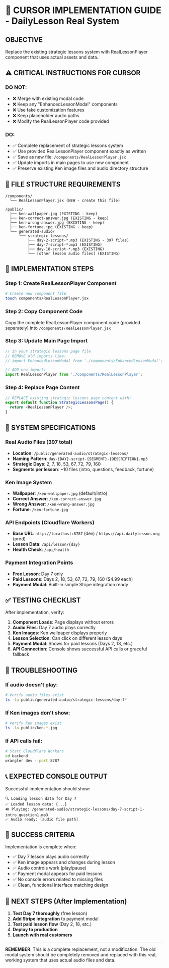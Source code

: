 # 🎯 CURSOR IMPLEMENTATION GUIDE - DailyLesson Real System

## OBJECTIVE
Replace the existing strategic lessons system with RealLessonPlayer component that uses actual assets and data.

## ⚠️ CRITICAL INSTRUCTIONS FOR CURSOR

### DO NOT:
- ❌ Merge with existing modal code
- ❌ Keep any "EnhancedLessonModal" components
- ❌ Use fake customization features
- ❌ Keep placeholder audio paths
- ❌ Modify the RealLessonPlayer code provided

### DO:
- ✅ Complete replacement of strategic lessons system
- ✅ Use provided RealLessonPlayer component exactly as written
- ✅ Save as new file: `/components/RealLessonPlayer.jsx`
- ✅ Update imports in main pages to use new component
- ✅ Preserve existing Ken image files and audio directory structure

## 📁 FILE STRUCTURE REQUIREMENTS

```
/components/
  └── RealLessonPlayer.jsx (NEW - create this file)

/public/
  ├── ken-wallpaper.jpg (EXISTING - keep)
  ├── ken-correct-answer.jpg (EXISTING - keep)
  ├── ken-wrong-answer.jpg (EXISTING - keep)
  ├── ken-fortune.jpg (EXISTING - keep)
  └── generated-audio/
      └── strategic-lessons/
          ├── day-2-script-*.mp3 (EXISTING - 397 files)
          ├── day-7-script-*.mp3 (EXISTING)
          ├── day-18-script-*.mp3 (EXISTING)
          └── [other lesson audio files] (EXISTING)
```

## 🔧 IMPLEMENTATION STEPS

### Step 1: Create RealLessonPlayer Component
```bash
# Create new component file
touch components/RealLessonPlayer.jsx
```

### Step 2: Copy Component Code
Copy the complete RealLessonPlayer component code (provided separately) into `/components/RealLessonPlayer.jsx`

### Step 3: Update Main Page Import
```javascript
// In your strategic lessons page file
// REMOVE old imports like:
// import EnhancedLessonModal from './components/EnhancedLessonModal';

// ADD new import:
import RealLessonPlayer from './components/RealLessonPlayer';
```

### Step 4: Replace Page Content
```javascript
// REPLACE existing strategic lessons page content with:
export default function StrategicLessonsPage() {
  return <RealLessonPlayer />;
}
```

## 🎯 SYSTEM SPECIFICATIONS

### Real Audio Files (397 total)
- **Location**: `/public/generated-audio/strategic-lessons/`
- **Naming Pattern**: `day-{DAY}-script-{SEGMENT}-{DESCRIPTION}.mp3`
- **Strategic Days**: 2, 7, 18, 53, 67, 72, 79, 160
- **Segments per lesson**: ~10 files (intro, questions, feedback, fortune)

### Ken Image System
- **Wallpaper**: `/ken-wallpaper.jpg` (default/intro)
- **Correct Answer**: `/ken-correct-answer.jpg`
- **Wrong Answer**: `/ken-wrong-answer.jpg`
- **Fortune**: `/ken-fortune.jpg`

### API Endpoints (Cloudflare Workers)
- **Base URL**: `http://localhost:8787` (dev) / `https://api.dailylesson.org` (prod)
- **Lesson Data**: `/api/lesson/{day}`
- **Health Check**: `/api/health`

### Payment Integration Points
- **Free Lesson**: Day 7 only
- **Paid Lessons**: Days 2, 18, 53, 67, 72, 79, 160 ($4.99 each)
- **Payment Modal**: Built-in simple Stripe integration ready

## ✅ TESTING CHECKLIST

After implementation, verify:

1. **Component Loads**: Page displays without errors
2. **Audio Files**: Day 7 audio plays correctly
3. **Ken Images**: Ken wallpaper displays properly
4. **Lesson Selection**: Can click on different lesson days
5. **Payment Modal**: Shows for paid lessons (Days 2, 18, etc.)
6. **API Connection**: Console shows successful API calls or graceful fallback

## 🚨 TROUBLESHOOTING

### If audio doesn't play:
```bash
# Verify audio files exist
ls -la public/generated-audio/strategic-lessons/day-7*
```

### If Ken images don't show:
```bash
# Verify Ken images exist
ls -la public/ken-*.jpg
```

### If API calls fail:
```bash
# Start Cloudflare Workers
cd backend
wrangler dev --port 8787
```

## 📞 EXPECTED CONSOLE OUTPUT

Successful implementation should show:
```
🔍 Loading lesson data for Day 7
✅ Loaded lesson data: {...}
🔊 Playing: /generated-audio/strategic-lessons/day-7-script-1-intro_question1.mp3
✅ Audio ready: [audio file path]
```

## 🎯 SUCCESS CRITERIA

Implementation is complete when:
- ✅ Day 7 lesson plays audio correctly
- ✅ Ken image appears and changes during lesson
- ✅ Audio controls work (play/pause)
- ✅ Payment modal appears for paid lessons
- ✅ No console errors related to missing files
- ✅ Clean, functional interface matching design

## 🚀 NEXT STEPS (After Implementation)

1. **Test Day 7 thoroughly** (free lesson)
2. **Add Stripe integration** to payment modal
3. **Test paid lesson flow** (Day 2, 18, etc.)
4. **Deploy to production**
5. **Launch with real customers**

---

**REMEMBER**: This is a complete replacement, not a modification. The old modal system should be completely removed and replaced with this real, working system that uses actual audio files and data.